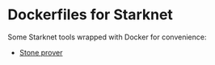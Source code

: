 # Dockerfiles for Starknet

Some Starknet tools wrapped with Docker for convenience:
* [Stone prover](./prover)